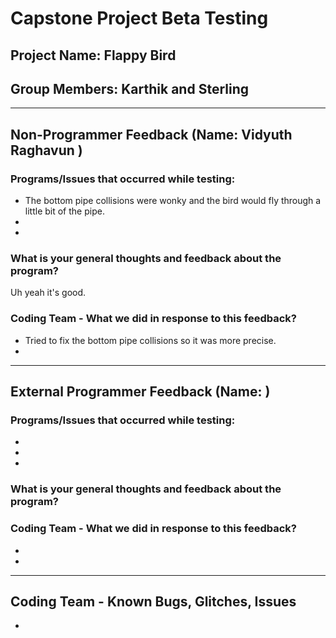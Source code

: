 # Capstone Project Beta Testing
## Project Name: Flappy Bird
## Group Members: Karthik and Sterling 

-------------------------------------
## Non-Programmer Feedback (Name: Vidyuth Raghavun ) 
### Programs/Issues that occurred while testing:
- The bottom pipe collisions were wonky and the bird would fly through a little bit of the pipe.
- 
- 

### What is your general thoughts and feedback about the program?
Uh yeah it's good.

### Coding Team - What we did in response to this feedback?
- Tried to fix the bottom pipe collisions so it was more precise. 
- 

-------------------------------------
## External Programmer Feedback (Name: ) 
### Programs/Issues that occurred while testing:
- 
- 
- 

### What is your general thoughts and feedback about the program?


### Coding Team - What we did in response to this feedback?
- 
- 

-------------------------------------
## Coding Team - Known Bugs, Glitches, Issues
-  